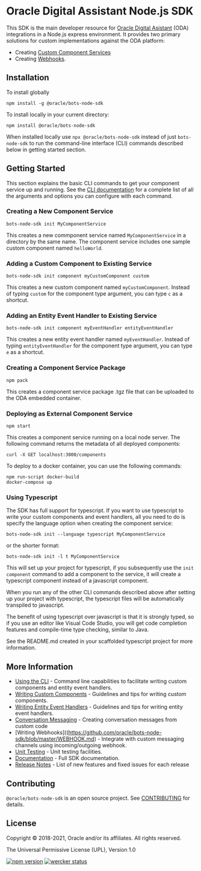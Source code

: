 # Oracle Digital Assistant Node.js SDK

This SDK is the main developer resource for [Oracle Digital Asistant](https://docs.oracle.com/en/cloud/paas/digital-assistant/index.html) (ODA) integrations in a Node.js express environment. It provides two primary solutions for custom implementations against the ODA platform: 
- Creating [Custom Component Services](https://docs.oracle.com/en/cloud/paas/digital-assistant/use-chatbot/components1.html#GUID-D4DB30EC-D089-4809-A845-31FAAE1794AA)
- Creating [Webhooks](https://docs.oracle.com/en/cloud/paas/digital-assistant/use-chatbot/webhooks.html#GUID-96CCA06D-0432-4F20-8CDD-E60161F46680).


## Installation

To install globally

```text
npm install -g @oracle/bots-node-sdk
```

To install locally in your current directory:

```text
npm install @oracle/bots-node-sdk
```

When installed locally use `npx @oracle/bots-node-sdk` instead of just `bots-node-sdk` to run the command-line interface (CLI) commands described below in getting started section.

## Getting Started 

This section explains the basic CLI commands to get your component service up and running. See the [CLI documentation](https://github.com/oracle/bots-node-sdk/blob/master/bin/CLI.md) for a complete list of all the arguments and options you can configure with each command.

### Creating a New Component Service

```text
bots-node-sdk init MyComponentService
```

This creates a new commponent service named `MyComponentService` in a directory by the same name.
The component service includes one sample custom component named `helloWorld`.

### Adding a Custom Component to Existing Service

```text
bots-node-sdk init component myCustomComponent custom
```

This creates a new custom component named `myCustomComponent`. Instead of typing `custom` for the component type argument, you can type `c` as a shortcut.

### Adding an Entity Event Handler to Existing Service

```text
bots-node-sdk init component myEventHandler entityEventHandler
```

This creates a new entity event handler named `myEventHandler`. Instead of typing `entityEventHandler` for the component type argument, you can type `e` as a shortcut.

### Creating a Component Service Package

```text
npm pack
```
This creates a component service package .tgz file that can be uploaded to the ODA embedded container.

### Deploying as External Component Service

```text
npm start
```
This creates a component service running on a local node server. 
The following command returns the metadata of all deployed components:

```text
curl -X GET localhost:3000/components
```

To deploy to a docker container, you can use the following commands:

```text
npm run-script docker-build
docker-compose up
```

### Using Typescript

The SDK has full support for typescript. If you want to use typescript to write your custom components and event handlers, all you need to do is specify the language option when creating the component service:

```text
bots-node-sdk init --language typescript MyComponentService
```

or the shorter format:

```text
bots-node-sdk init -l t MyComponentService
```

This will set up your project for typescript, if you subsequently use the `init component` command to add a component to the service, it will create a typescript component instead of a javascript component.

When you run any of the other CLI commands described above after setting up your project with typescript, the typescript files will be automatically transpiled to javascript.

The benefit of using typescript over javascript is that it is strongly typed, so if you use an editor like Visual Code Studio, you will get code completion features and compile-time type checking, similar to Java.

See the README.md created in your scaffolded typescript project for more information.   

## More Information

<!--[nodoc]-->
- [Using the CLI](https://github.com/oracle/bots-node-sdk/blob/master/bin/CLI.md) - Command line capabilities to facilitate writing custom components and entity event handlers.
- [Writing Custom Components](https://github.com/oracle/bots-node-sdk/blob/master/CUSTOM_COMPONENT.md) - Guidelines and tips for writing custom components.
- [Writing Entity Event Handlers](https://github.com/oracle/bots-node-sdk/blob/master/ENTIY_EVENT_HANDLER.md) - Guidelines and tips for writing entity event handlers.
- [Conversation Messaging](https://github.com/oracle/bots-node-sdk/blob/master/MESSAGE_MODEL.md) - Creating conversation messages from custom code
- [Writing Webhooks]((https://github.com/oracle/bots-node-sdk/blob/master/WEBHOOK.md) - Integrate with custom messaging channels using incoming/outgoing webhook.
- [Unit Testing](https://github.com/oracle/bots-node-sdk/blob/master/testing/TESTING.md) - Unit testing facilities.
- [Documentation](https://oracle.github.io/bots-node-sdk) - Full SDK documentation.
- [Release Notes](https://github.com/oracle/bots-node-sdk/blob/master/RELEASE_NOTES.md) - List of new features and fixed issues for each release
<!--[/nodoc]-->

## Contributing

<!--[nodoc]-->
`@oracle/bots-node-sdk` is an open source project. See
[CONTRIBUTING](https://github.com/oracle/bots-node-sdk/blob/master/CONTRIBUTING.md) for details.
<!--[/nodoc]-->

## License

Copyright © 2018-2021, Oracle and/or its affiliates. All rights reserved.

The Universal Permissive License (UPL), Version 1.0

<!--[nodoc]-->
[![npm version](https://badge.fury.io/js/%40oracle%2Fbots-node-sdk.svg)](https://badge.fury.io/js/%40oracle%2Fbots-node-sdk)
[![wercker status](https://app.wercker.com/status/39bb567cbcdc92b7dcbb3a78f144102d/s/master "wercker status")](https://app.wercker.com/project/byKey/39bb567cbcdc92b7dcbb3a78f144102d)
<!--[/nodoc]-->
